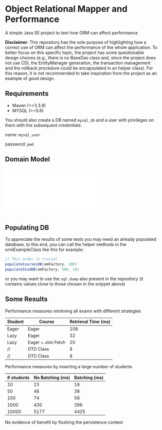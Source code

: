 # Object Relational Mapper and Performance
A simple Java SE project to test how ORM can affect performance 

**Disclaimer**: 
This repository has the sole purpose of highlighting how a correct use of ORM can affect the performance of the whole application.
To better focus on this specific topic, the project has some questionable design choices (e.g., there is no BaseDao class and, since the project does not use CDI, the EntityManager generation, the transaction management and the rollback procedure could be encapsulated in an helper class).
For this reason, it is not recommended to take inspiration from the project as an example of good design.

## Requirements
* Maven (>=3.3.9)
* MYSQL (>=5.6)

You should also create a DB named `mysql_db` and a user with privileges on them with the subsequent credentials: 

name: `mysql_user`

password: `pwd`


## Domain Model
![Class Diagram](img/orm-classdiag.pdf)

## Populating DB
To appreciate the results of some tests you may need an already populated database, to this end, you can call the helper methods in the ormExampleClass like this for example:

```java
// This order is crucial
populateCoursesDB(emFactory, 100)
populateStudDB(emFactory, 500, 18) 
```

or you may want to use the `sql.dump` also present in the repository (it contains values close to those chosen in the snippet above)

## Some Results

Performance measures retrieving all exams with different strategies

Student | Course | Retrieval Time (ms)
------ | ------ | ------
Eager   | Eager  | 108
Lazy   | Eager  | 32 
Lazy   | Eager + Join Fetch  | 20
 //   | DTO Class  | 8
 //   | DTO Class  | 8


Performance measures by inserting a large number of students

 \# students  | No Batching (ms) | Batching (ms)  
------ | ------    | ------
 10    |  23  | 18
 50    |  48  | 38    
 100   |  74  | 58 
 1000  |  430 | 396
 10000 | 5177 | 4425 

No evidence of benefit by flushing the persistence context


